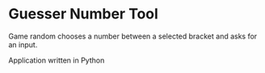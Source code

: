 # Guesser Number Tool
Game random chooses a number between a selected bracket and asks for an input.  

Application written in Python
